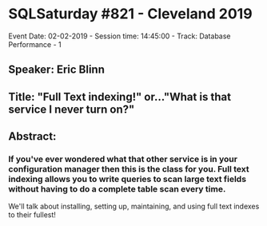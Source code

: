 # SQLSaturday #821 - Cleveland 2019
Event Date: 02-02-2019 - Session time: 14:45:00 - Track: Database Performance - 1
## Speaker: Eric Blinn
## Title: "Full Text indexing!" or..."What is that service I never turn on?"
## Abstract:
### If you've ever wondered what that other service is in your configuration manager then this is the class for you.  Full text indexing allows you to write queries to scan large text fields without having to do a complete table scan every time.

We'll talk about installing, setting up, maintaining, and using full text indexes to their fullest!
